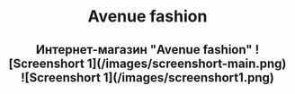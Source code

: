 <h1 align="center">Avenue fashion</h1>
<h2 align="center">Интернет-магазин "Avenue fashion"
![Screenshort 1](/images/screenshort-main.png)
![Screenshort 1](/images/screenshort1.png)